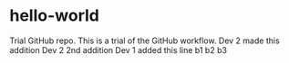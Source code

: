 # hello-world
Trial GitHub repo.
This is a trial of the GitHub workflow.
Dev 2 made this addition
Dev 2 2nd addition
Dev 1 added this line
b1
b2
b3

